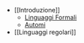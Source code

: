 - [[Introduzione]]
	- [Linguaggi Formali](Introduzione#Linguaggi-Formali)
	- [Automi](Introduzione#Automi)
- [[Linguaggi regolari]]